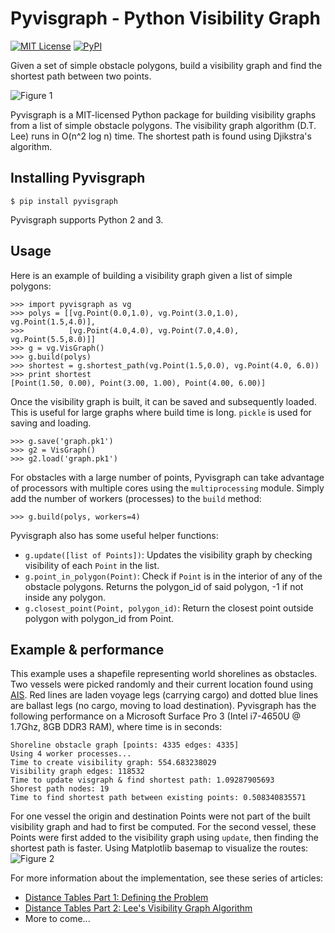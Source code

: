 # Pyvisgraph - Python Visibility Graph

[![MIT License](https://img.shields.io/github/license/taipanrex/pyvisgraph.svg?style=flat)](/LICENSE.txt)
[![PyPI](https://img.shields.io/pypi/v/pyvisgraph.svg?style=flat)](https://pypi.python.org/pypi/pyvisgraph)

Given a set of simple obstacle polygons, build a visibility graph and find
the shortest path between two points.

![Figure 1](docs/images/graph.png)

Pyvisgraph is a MIT-licensed Python package for building visibility graphs from
a list of simple obstacle polygons. The visibility graph algorithm (D.T. Lee)
runs in O(n^2 log n) time. The shortest path is found using Djikstra's
algorithm.


## Installing Pyvisgraph
```
$ pip install pyvisgraph
```
Pyvisgraph supports Python 2 and 3.

## Usage
Here is an example of building a visibility graph given a list of
simple polygons:
```
>>> import pyvisgraph as vg
>>> polys = [[vg.Point(0.0,1.0), vg.Point(3.0,1.0), vg.Point(1.5,4.0)],
>>>          [vg.Point(4.0,4.0), vg.Point(7.0,4.0), vg.Point(5.5,8.0)]]
>>> g = vg.VisGraph()
>>> g.build(polys)
>>> shortest = g.shortest_path(vg.Point(1.5,0.0), vg.Point(4.0, 6.0))
>>> print shortest
[Point(1.50, 0.00), Point(3.00, 1.00), Point(4.00, 6.00)]
```
Once the visibility graph is built, it can be saved and subsequently loaded.
This is useful for large graphs where build time is long. `pickle` is used
for saving and loading.
```
>>> g.save('graph.pk1')
>>> g2 = VisGraph()
>>> g2.load('graph.pk1')
```
For obstacles with a large number of points, Pyvisgraph can take advantage of
processors with multiple cores using the `multiprocessing` module. Simply
add the number of workers (processes) to the `build` method:
```
>>> g.build(polys, workers=4)
```
Pyvisgraph also has some useful helper functions:
* `g.update([list of Points])`: Updates the visibility graph
  by checking visibility of each `Point` in the list.
* `g.point_in_polygon(Point)`: Check if `Point` is in the interior of any of
  the obstacle polygons. Returns the polygon_id of said polygon, -1 if not
  inside any polygon.
* `g.closest_point(Point, polygon_id)`: Return the closest point outside
  polygon with polygon_id from Point.

## Example & performance
This example uses a shapefile representing world shorelines as obstacles.
Two vessels were picked randomly and their current location found
using [AIS](https://en.wikipedia.org/wiki/Automatic_identification_system). Red
lines are laden voyage legs (carrying cargo) and dotted blue lines are ballast
legs (no cargo, moving to load destination). Pyvisgraph has the following
performance on a Microsoft Surface Pro 3 (Intel i7-4650U @ 1.7Ghz, 8GB DDR3
RAM), where time is in seconds:
```
Shoreline obstacle graph [points: 4335 edges: 4335]
Using 4 worker processes...
Time to create visibility graph: 554.683238029
Visibility graph edges: 118532
Time to update visgraph & find shortest path: 1.09287905693
Shorest path nodes: 19
Time to find shortest path between existing points: 0.508340835571
```
For one vessel the origin and destination Points were not part of the built
visibility graph and had to first be computed. For the second vessel, these
Points were first added to the visibility graph using `update`, then finding
the shortest path is faster. Using Matplotlib basemap to visualize the routes:
![Figure 2](docs/images/example.png)

For more information about the implementation, see these series of articles:
* [Distance Tables Part 1: Defining the Problem](https://taipanrex.github.io/2016/09/17/Distance-Tables-Part-1-Defining-the-Problem.html)
* [Distance Tables Part 2: Lee's Visibility Graph Algorithm](https://taipanrex.github.io/2016/10/19/Distance-Tables-Part-2-Lees-Visibility-Graph-Algorithm.html)
* More to come...
